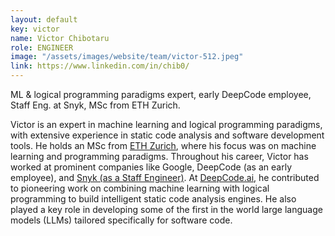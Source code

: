 ```yaml
---
layout: default
key: victor 
name: Victor Chibotaru
role: ENGINEER
image: "/assets/images/website/team/victor-512.jpeg"
link: https://www.linkedin.com/in/chib0/
---
```


ML &amp; logical programming paradigms expert, early DeepCode employee, Staff Eng. at Snyk, MSc from ETH Zurich.

Victor is an expert in machine learning and logical programming paradigms, with extensive experience in static code analysis and software development tools. He holds an MSc from <a href="https://ethz.ch/">ETH Zurich</a>, where his focus was on machine learning and programming paradigms.
Throughout his career, Victor has worked at prominent companies like Google, DeepCode (as an early employee), and <a href="https://snyk.io/">Snyk (as a Staff Engineer)</a>. At <a href="https://www.linkedin.com/company/deepcodeai/">DeepCode.ai</a>, he contributed to pioneering work on combining machine learning with logical programming to build intelligent static code analysis engines. He also played a key role in developing some of the first in the world large language models (LLMs) tailored specifically for software code.